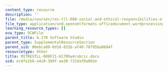 ```yaml
---
content_type: resource
description: ''
file: /media/courses/res-tll-008-social-and-ethical-responsibilities-of-computing-serc-fall-2021/ec8fe1bba4103b9fae30731daf0a892e_MITRESTLL-008F21-6170hw4rubric.docx
file_type: application/vnd.openxmlformats-officedocument.wordprocessingml.document
learning_resource_types: []
ocw_type: OCWFile
parent_title: 6.170 Software Studio
parent_type: SupplementalResourceSection
parent_uid: 00ebca89-0d18-832b-af40-78795ba0684f
resourcetype: Other
title: MITRESTLL-008F21-6170hw4rubric.docx
uid: ec8fe1bb-a410-3b9f-ae30-731daf0a892e
---
```

